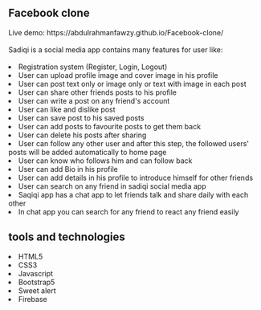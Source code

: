 ## Facebook clone

<div>Live demo: https://abdulrahmanfawzy.github.io/Facebook-clone/</div>
<br/>
<div>Sadiqi is a social media app contains many features for user like:</div>
<br/>
<li>Registration system (Register, Login, Logout)</li>
<li>User can upload profile image and cover image in his profile</li>
<li>User can post text only or image only or text with image in each post </li>
<li>User can share other friends posts to his profile</li>
<li>User can write a post on any friend's account</li>
<li>User can like and dislike post</li>
<li>User can save post to his saved posts</li>
<li>User can add posts to favourite posts to get them back</li>
<li>User can delete his posts after sharing</li>
<li>User can follow any other user and after this step, the followed users' posts will be added automatically to home page</li>
<li>User can know who follows him and can follow back</li>
<li>User can add Bio in his profile</li>
<li>User can add details in his profile to introduce himself for other friends</li>
<li>User can search on any friend in sadiqi social media app</li>
<li>Saqiqi app has a chat app to let friends talk and share daily with each other</li>
<li>In chat app you can search for any friend to react any friend easily</li>

## tools and technologies
<li>HTML5</li>
<li>CSS3</li>
<li>Javascript</li>
<li>Bootstrap5</li>
<li>Sweet alert</li>
<li>Firebase</li>
